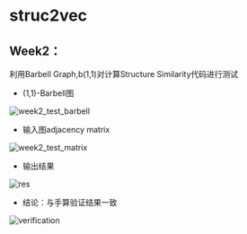 # struc2vec

## Week2：

利用Barbell Graph,b(1,1)对计算Structure Similarity代码进行测试

- (1,1)-Barbell图


![week2_test_barbell](https://user-images.githubusercontent.com/90893013/183317063-3f719a79-fda9-402d-93d2-273e947a0e5e.png)

  

- 输入图adjacency matrix

![week2_test_matrix](https://user-images.githubusercontent.com/90893013/183317076-7398b1ef-baf2-49e3-8cec-df2b57d62f7e.png)

- 输出结果

![res](https://user-images.githubusercontent.com/90893013/183333694-5e889948-1f3e-4d69-91b8-bbea5c7172c6.png)


- 结论：与手算验证结果一致



![verification](https://user-images.githubusercontent.com/90893013/183334439-172eccf6-5f84-40d1-98bc-c9674d0fea85.jpg)
